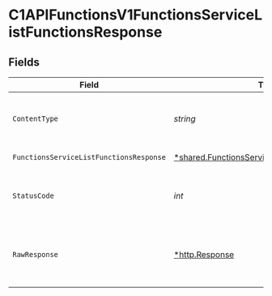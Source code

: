 # C1APIFunctionsV1FunctionsServiceListFunctionsResponse


## Fields

| Field                                                                                                                | Type                                                                                                                 | Required                                                                                                             | Description                                                                                                          |
| -------------------------------------------------------------------------------------------------------------------- | -------------------------------------------------------------------------------------------------------------------- | -------------------------------------------------------------------------------------------------------------------- | -------------------------------------------------------------------------------------------------------------------- |
| `ContentType`                                                                                                        | *string*                                                                                                             | :heavy_check_mark:                                                                                                   | HTTP response content type for this operation                                                                        |
| `FunctionsServiceListFunctionsResponse`                                                                              | [*shared.FunctionsServiceListFunctionsResponse](../../../pkg/models/shared/functionsservicelistfunctionsresponse.md) | :heavy_minus_sign:                                                                                                   | Successful response                                                                                                  |
| `StatusCode`                                                                                                         | *int*                                                                                                                | :heavy_check_mark:                                                                                                   | HTTP response status code for this operation                                                                         |
| `RawResponse`                                                                                                        | [*http.Response](https://pkg.go.dev/net/http#Response)                                                               | :heavy_check_mark:                                                                                                   | Raw HTTP response; suitable for custom response parsing                                                              |